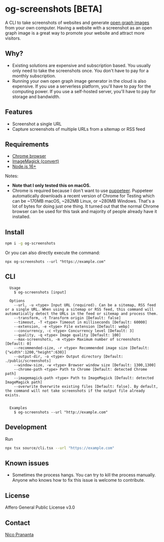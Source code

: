 # og-screenshots [BETA]

A CLI to take screenshots of websites and generate [open graph images](https://ogp.me) from your own computer. Having a website with a screenshot as an open graph image is a great way to promote your website and attract more visitors.

## Why?

- Existing solutions are expensive and subscription based. You usually only need to take the screenshots once. You don't have to pay for a monthly subscription.
- Running your own open graph image generator in the cloud is also expensive. If you use a serverless platform, you'll have to pay for the computing power. If you use a self-hosted server, you'll have to pay for storage and bandwidth.

## Features

- Screenshot a single URL
- Capture screenshots of multiple URLs from a sitemap or RSS feed

## Requirements

- [Chrome browser](https://www.google.com/chrome/)
- [ImageMagick (convert)](https://formulae.brew.sh/formula/imagemagick)
- [Node.js 16+](https://nodejs.org/en/)

Notes:

- **Note that I only tested this on macOS.**
- Chrome is required because I don't want to use [puppeteer](https://pptr.dev). Puppeteer automatically downloads a recent version of Chrome for Testing which can be ~170MB macOS, ~282MB Linux, or ~280MB Windows. That's a lot of bytes for doing just one thing. It turned out that the normal Chrome browser can be used for this task and majority of people already have it installed.

## Install

```bash
npm i -g og-screenshots
```

Or you can also directly execute the command:

```shell
npx og-screenshots --url "https://example.com"
```

## CLI

```
  Usage
    $ og-screenshots [input]

  Options
    --url, -u <type> Input URL (required). Can be a sitemap, RSS feed or a single URL. When using a sitemap or RSS feed, this command will automatically detect the URLs in the feed or sitemap and process them.
    --transform, -t Transform origin [Default: false]
    --timeout, -T <type> Timeout in milliseconds [Default: 60000]
    --extension, -e <type> File extension [Default: webp]
    --concurrency, -c <type> Concurrency level [Default: 3]
    --quality, -q <type> Image quality [Default: 100]
    --max-screenshots, -m <type> Maximum number of screenshots [Default: 0]
    --recommended-size, -r <type> Recommended image size [Default: {"width":1200,"height":630}]
    --output-dir, -o <type> Output directory [Default: ./public/screenshots]
    --window-size, -w <type> Browser window size [Default: 1300,1300]
    --chrome-path <type> Path to Chrome [Default: detected Chrome path]
    --imagemagick-path <type> Path to ImageMagick [Default: detected ImageMagick path]
    --overwrite Overwrite existing files [Default: false]. By default, the command will not take screenshots if the output file already exists.


  Examples
    $ og-screenshots --url "http://example.com"
```

## Development

Run

```bash
npx tsx source/cli.tsx --url "https://example.com"
```

## Known issues

- Sometimes the process hangs. You can try to kill the process manually. Anyone who knows how to fix this issue is welcome to contribute.

## License

Affero General Public License v3.0

## Contact

[Nico Prananta](https://twitter.com/2co_p)
